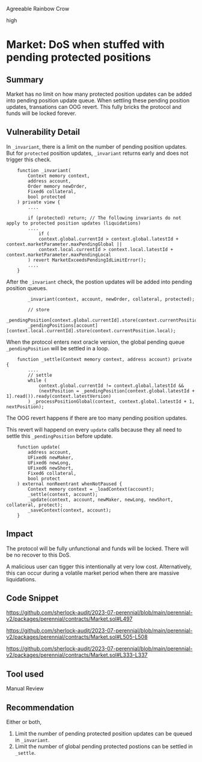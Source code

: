 Agreeable Rainbow Crow

high

# Market: DoS when stuffed with pending protected positions
## Summary

Market has no limit on how many protected position updates can be added into pending position update queue. When settling these pending position updates, transations can OOG revert. This fully bricks the protocol and funds will be locked forever.

## Vulnerability Detail

In `_invariant`, there is a limit on the number of pending position updates. But for `protected` position updates, `_invariant` returns early and does not trigger this check.

```solidity
    function _invariant(
        Context memory context,
        address account,
        Order memory newOrder,
        Fixed6 collateral,
        bool protected
    ) private view {
        ....

        if (protected) return; // The following invariants do not apply to protected position updates (liquidations)
        ....
            if (
            context.global.currentId > context.global.latestId + context.marketParameter.maxPendingGlobal ||
            context.local.currentId > context.local.latestId + context.marketParameter.maxPendingLocal
        ) revert MarketExceedsPendingIdLimitError();
        ....
    }
```

After the `_invariant` check, the postion updates will be added into pending position queues.

```solidity
        _invariant(context, account, newOrder, collateral, protected);

        // store
        _pendingPosition[context.global.currentId].store(context.currentPosition.global);
        _pendingPositions[account][context.local.currentId].store(context.currentPosition.local);
```

When the protocol enters next oracle version, the global pending queue `_pendingPosition` will be settled in a loop.

```solidity
    function _settle(Context memory context, address account) private {
        ....
        // settle
        while (
            context.global.currentId != context.global.latestId &&
            (nextPosition = _pendingPosition[context.global.latestId + 1].read()).ready(context.latestVersion)
        ) _processPositionGlobal(context, context.global.latestId + 1, nextPosition);
```

The OOG revert happens if there are too many pending position updates.

This revert will happend on every `update` calls because they all need to settle this `_pendingPosition` before update.

```solidity
    function update(
        address account,
        UFixed6 newMaker,
        UFixed6 newLong,
        UFixed6 newShort,
        Fixed6 collateral,
        bool protect
    ) external nonReentrant whenNotPaused {
        Context memory context = _loadContext(account);
        _settle(context, account);
        _update(context, account, newMaker, newLong, newShort, collateral, protect);
        _saveContext(context, account);
    }
```

## Impact

The protocol will be fully unfunctional and funds will be locked. There will be no recover to this DoS.

A malicious user can tigger this intentionally at very low cost. Alternatively, this can occur during a volatile market period when there are massive liquidations.

## Code Snippet

https://github.com/sherlock-audit/2023-07-perennial/blob/main/perennial-v2/packages/perennial/contracts/Market.sol#L497

https://github.com/sherlock-audit/2023-07-perennial/blob/main/perennial-v2/packages/perennial/contracts/Market.sol#L505-L508

https://github.com/sherlock-audit/2023-07-perennial/blob/main/perennial-v2/packages/perennial/contracts/Market.sol#L333-L337

## Tool used

Manual Review

## Recommendation

Either or both,
1. Limit the number of pending protected position updates can be queued in `_invariant`.
2. Limit the number of global pending protected postions can be settled in `_settle`.